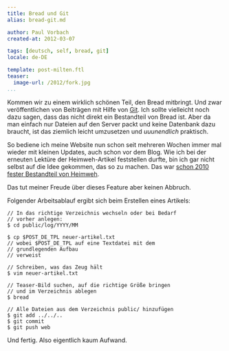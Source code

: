 ```yaml
---
title: Bread und Git
alias: bread-git.md

author: Paul Vorbach
created-at: 2012-03-07

tags: [deutsch, self, bread, git]
locale: de-DE

template: post-milten.ftl
teaser:
  image-url: /2012/fork.jpg
...
```


Kommen wir zu einem wirklich schönen Teil, den Bread mitbringt. Und zwar
veröffentlichen von Beiträgen mit Hilfe von [Git][]. Ich sollte vielleicht noch
dazu sagen, dass das nicht direkt ein Bestandteil von Bread ist. Aber da man
einfach nur Dateien auf den Server packt und keine Datenbank dazu braucht, ist
das ziemlich leicht umzusetzen und _uuunendlich_ praktisch.

So bediene ich meine Website nun schon seit mehreren Wochen immer mal wieder mit
kleinen Updates, auch schon vor dem Blog. Wie ich bei der erneuten Lektüre der
Heimweh-Artikel feststellen durfte, bin ich gar nicht selbst auf die Idee
gekommen, das so zu machen.
Das war [schon 2010 fester Bestandteil von Heimweh][heimweh-git].

Das tut meiner Freude über dieses Feature aber keinen Abbruch.

Folgender Arbeitsablauf ergibt sich beim Erstellen eines Artikels:

    // In das richtige Verzeichnis wechseln oder bei Bedarf
    // vorher anlegen:
    $ cd public/log/YYYY/MM

    $ cp $POST_DE_TPL neuer-artikel.txt
    // wobei $POST_DE_TPL auf eine Textdatei mit dem
    // grundlegenden Aufbau
    // verweist

    // Schreiben, was das Zeug hält
    $ vim neuer-artikel.txt

    // Teaser-Bild suchen, auf die richtige Größe bringen
    // und im Verzeichnis ablegen
    $ bread

    // Alle Dateien aus dem Verzeichnis public/ hinzufügen
    $ git add ../../..
    $ git commit
    $ git push web

Und fertig. Also eigentlich kaum Aufwand.

[git]: http://git-scm.com/
[heimweh-git]: http://anmutunddemut.de/2010/05/23/heimweh-20-die-ziele.html#comment-7626
